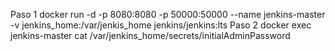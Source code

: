 Paso 1
docker run -d -p 8080:8080 -p 50000:50000 --name jenkins-master -v jenkins_home:/var/jenkis_home jenkins/jenkins:lts
Paso 2
docker exec jenkins-master cat /var/jenkins_home/secrets/initialAdminPassword